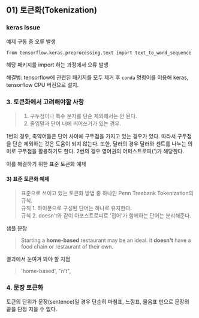 ## 01) 토큰화(Tokenization)

### keras issue
예제 구동 중 오류 발생

`from tensorflow.keras.preprocessing.text import text_to_word_sequence`

해당 패키지를 import 하는 과정에서 오류 발생

해결법: tensorflow에 관련된 패키지를 모두 제거 후 `conda` 명령어를 이용해 keras, tensorflow CPU 버전으로 설치.

### 3. 토큰화에서 고려해야할 사항
> 1) 구두점이나 특수 문자를 단순 제외해서는 안 된다.
> 2) 줄임말과 단어 내에 띄어쓰기가 있는 경우.

1번의 경우, 축약어들은 단어 사이에 구두점을 가지고 있는 경우가 있다. 따라서 구두점을 단순 제외하는 것은 도움이 되지 않는다.
또한, 달러의 경우 달러와 센트를 나누는 의미로 구두점을 활용하기도 한다. 
2번의 경우 영어권의 어퍼스트로피(')가 해당한다.

이를 해결하기 위한 표준 토큰화 예제
#### 3) 표준 토큰화 예제
> 표준으로 쓰이고 있는 토큰화 방법 중 하나인 Penn Treebank Tokenization의 규칙. <br>
> 규칙 1. 하이푼으로 구성된 단어는 하나로 유지한다. <br>
> 규칙 2. doesn't와 같이 아포스트로피로 '접어'가 함께하는 단어는 분리해준다.

샘플 문장
> Starting a **home-based** restaurant may be an ideal. it **doesn't** have a food chain or restaurant of their own.

결과에서 눈여겨 봐야 할 지점
> 'home-based', "n't",

### 4. 문장 토큰화
토큰의 단위가 문장(sentence)일 경우 단순히 마침표, 느낌표, 물음표 만으로 문장의 끝을 단정 지을 수 없다.

